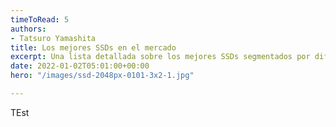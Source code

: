 ```yaml
---
timeToRead: 5
authors:
- Tatsuro Yamashita
title: Los mejores SSDs en el mercado
excerpt: Una lista detallada sobre los mejores SSDs segmentados por diferentes categorias.
date: 2022-01-02T05:01:00+00:00
hero: "/images/ssd-2048px-0101-3x2-1.jpg"

---
```

TEst
